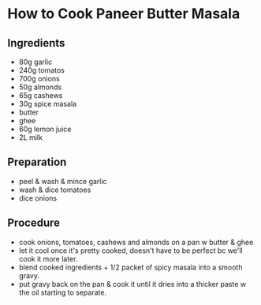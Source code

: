 # How to Cook Paneer Butter Masala

## Ingredients

- 80g garlic
- 240g tomatos
- 700g onions
- 50g almonds
- 65g cashews
- 30g spice masala
- butter
- ghee
- 60g lemon juice
- 2L milk

## Preparation

- peel & wash & mince garlic
- wash & dice tomatoes
- dice onions

## Procedure

- cook onions, tomatoes, cashews and almonds on a pan w butter & ghee
- let it cool once it's pretty cooked, doesn't have to be perfect bc we'll cook it more later.
- blend cooked ingredients + 1/2 packet of spicy masala into a smooth gravy.
- put gravy back on the pan & cook it until it dries into a thicker paste w the oil starting to separate.
